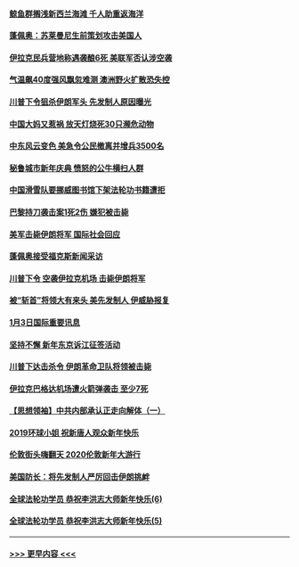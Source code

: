 #### [鲸鱼群搁浅新西兰海滩 千人助重返海洋](../pages/prog202/a102745257.md?t=01050311) 
#### [蓬佩奥：苏莱曼尼生前策划攻击美国人](../pages/prog202/a102745305.md?t=01050311) 
#### [伊拉克民兵营地称遇袭酿6死 美联军否认涉空袭](../pages/prog202/a102745093.md?t=01050311) 
#### [气温飙40度强风飘忽难测 澳洲野火扩散恐失控](../pages/prog202/a102744951.md?t=01050311) 
#### [川普下令狙杀伊朗军头 先发制人原因曝光](../pages/prog202/a102744900.md?t=01050311) 
#### [中国大妈又惹祸 放天灯烧死30只濒危动物](../pages/prog202/a102744899.md?t=01050311) 
#### [中东风云变色 美急令公民撤离并增兵3500名](../pages/prog202/a102744827.md?t=01050311) 
#### [秘鲁城市新年庆典 愤怒的公牛横扫人群](../pages/prog202/a102744618.md?t=01050311) 
#### [中国滑雪队要挪威图书馆下架法轮功书籍遭拒](../pages/prog202/a102744639.md?t=01050311) 
#### [巴黎持刀袭击案1死2伤 嫌犯被击毙](../pages/prog202/a102744566.md?t=01050311) 
#### [美军击毙伊朗将军 国际社会回应](../pages/prog202/a102744485.md?t=01050311) 
#### [蓬佩奥接受福克斯新闻采访](../pages/prog202/a102744480.md?t=01050311) 
#### [川普下令 空袭伊拉克机场 击毙伊朗将军](../pages/prog202/a102744470.md?t=01050311) 
#### [被“斩首”将领大有来头 美先发制人 伊威胁报复](../pages/prog202/a102744454.md?t=01050311) 
#### [1月3日国际重要讯息](../pages/prog202/a102744301.md?t=01050311) 
#### [坚持不懈 新年东京诉江征签活动](../pages/prog202/a102744303.md?t=01050311) 
#### [川普下达击杀令 伊朗革命卫队将领被击毙](../pages/prog202/a102741911.md?t=01050311) 
#### [伊拉克巴格达机场遭火箭弹袭击 至少7死](../pages/prog202/a102744115.md?t=01050311) 
#### [【思想领袖】中共内部承认正走向解体（一）](../pages/prog202/a102744097.md?t=01050311) 
#### [2019环球小姐 祝新唐人观众新年快乐](../pages/prog202/a102744043.md?t=01050311) 
#### [伦敦街头嗨翻天 2020伦敦新年大游行](../pages/prog202/a102743925.md?t=01050311) 
#### [美国防长：将先发制人严厉回击伊朗挑衅](../pages/prog202/a102743930.md?t=01050311) 
#### [全球法轮功学员 恭祝李洪志大师新年快乐(6)](../pages/prog202/a102743899.md?t=01050311) 
#### [全球法轮功学员 恭祝李洪志大师新年快乐(5)](../pages/prog202/a102743766.md?t=01050311) 

----
#### [ >>> 更早内容 <<< ](../indexes/prog202-earlier.md)
